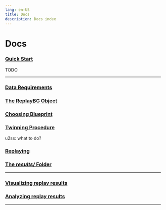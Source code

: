 ```yaml
---
lang: en-US
title: Docs
description: Docs index
---
```


# Docs

### [Quick Start](./quick_start.md) 

TODO

---

### [Data Requirements](./data_requirements.md)

### [The ReplayBG Object](./replaybg_object.md)

### [Choosing Blueprint](./choosing_blueprint.md)

### [Twinning Procedure](./twinning_procedure.md)

u2ss: what to do?

### [Replaying](./replaying.md)

### [The _results/_ Folder](./results_folder.md)

---

### [Visualizing replay results](./visualizing_replay_results.md)

### [Analyzing replay results](./analyzing_replay_results.md)

---